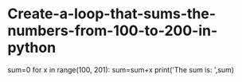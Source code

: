 # Create-a-loop-that-sums-the-numbers-from-100-to-200-in-python
sum=0
for x in range(100, 201):
    sum=sum+x
print('The sum is: ',sum)
